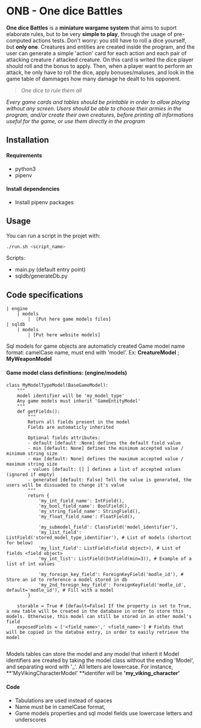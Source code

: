 # ONB - One dice Battles

**One dice Battles** is a **miniature wargame system** that aims to suport elaborate rules, but to be very **simple to play**, through the usage of pre-computed actions tests. Don't worry: you still have to roll a dice yourself, but **only one**. Creatures and entities are created inside the program, and the user can generate a simple 'action' card for each action and each pair of attacking creature / attacked creature. On this card is writed the dice player should roll and the bonus to apply. Then, when a player want to perform an attack, he only have to roll the dice, apply bonuses/maluses, and look in the game table of dammages how many damage he dealt to his opponent.

> *One dice to rule them all*

*Every game cards and tables should be printable in order to allow playing without any screen. Users should be able to choose their armies in the program, and/or create their own creatures, before printing all informations useful for the game, or use them directly in the program*

## Installation

#### Requirements

- python3
- pipenv

#### Install dependencies

- Install pipenv packages 

## Usage

You can run a script in the projet with:
```bash
./run.sh <script_name>
```
Scripts:

- main.py (default entry point)
- sqldb/generateDb.py

## Code specifications

```
| engine
	| models
		|  [Put here game models files]
| sqldb
	| models
		| [Put here website models]
```

Sql models for game objects are automaticly created
Game model name format: camelCase name, must end with 'model'.
Ex: **CreatureModel** ; **MyWeaponModel**

#### Game model class definitions: (engine/models)

```python3
class MyModelTypeModel(BaseGameModel):
	"""
	model identifier will be 'my_model_type'
	Any game models must inherit 'GameEntityModel'
	"""
	def getFields():
		"""
		Return all fields present in the model
		Fields are automaticly inherited
		
		Optional fields attributes:
		- default [default :None] defines the default field value
		- min [default: None] defines the minimum accepted value / minimum string size
		- max [default: None] defines the maximum accepted value / maximum string size
		- values [default: [] ] defines a list of accepted values (ignored if empty)
		- generated [default: False] Tell the value is generated, the users will be dissuaded to change it's value
		"""
		return {
			'my_int_field_name': IntField(),
			'my_bool_field_name': BoolField(),
			'my_string_field_name': StringField(),
			'my_float_field_name': FloatField(),
			
			'my_submodel_field': ClassField('model_identifier'),
			'my_list_field': ListField('stored_model_type_identifier'), # List of models (shortcut for below)
			'my_list_field': ListField(<field object>), # List of fields <field object>
			'my_int_list': ListField(IntField(min=3)), # Example of a list of int values
			
			'my_foreign_key_field': ForeignKeyField('modle_id'), # Store an id to reference a model stored in db
			'my_2nd_foreign_key_field': ForeignKeyField('modle_id', default='modle_id'), # Fill with a model
		}
	
	storable = True # [default=False] If the property is set to True, a new table will be created in the database in order to store this models. Otherwise, this model can still be stored in an other model's field
	exposedFields = ['<field_name>',' <field_name>'] # Fields that will be copied in the databse entry, in order to easily retrieve the model
	
```

Models tables can store the model and any model that inherit it
Model identifiers are created by taking the model class without the ending 'Model', and separating word with '_'. All letters are lowercase. For instance, **'MyVikingCharacterModel' **identifer will be **'my_viking_character'**

#### Code 

- Tabulations are used instead of spaces
- Name must be in camelCase format,
- Game models properties and sql model fields use lowercase letters and underscores